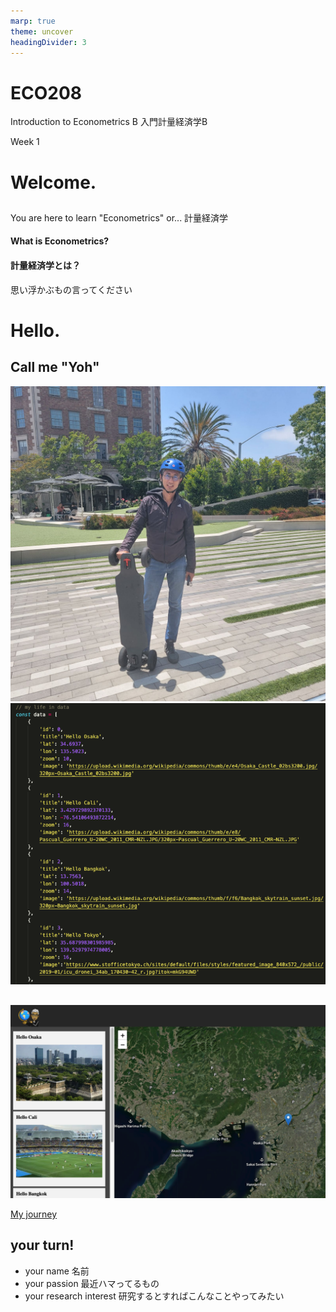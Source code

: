 ```yaml
---
marp: true
theme: uncover
headingDivider: 3
---
```


# ECO208 
Introduction to Econometrics B
入門計量経済学B

Week 1

# Welcome.

## 

You are here to learn "Econometrics" or...
計量経済学

#### What is Econometrics?
#### 計量経済学とは？
思い浮かぶもの言ってください

# Hello.
## Call me "Yoh"
![width:300px](images/skateboard%20Yoh.jpg)
![bg right:65%](images/my%20life%20in%20data.png)

## 

![bg brightness:30%](images/my%20map.png)

[My journey](https://yohman.github.io/21S-DH151/Weeks/Week01/misc/me.html)

## your turn!

- your name 名前
- your passion 最近ハマってるもの
- your research interest 研究するとすればこんなことやってみたい
